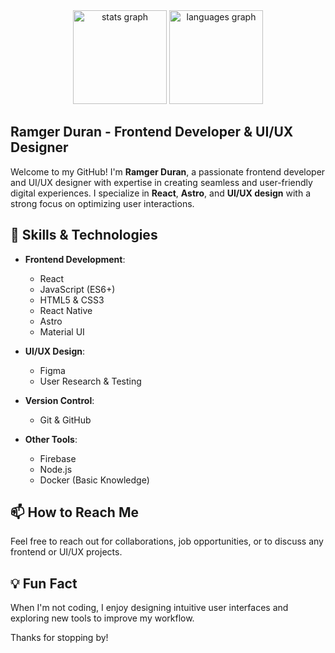 <div align="center">
  <img src="https://github-readme-stats.vercel.app/api?username=rarch-dev&hide_title=true&hide_rank=true&show_icons=true&include_all_commits=true&count_private=true&disable_animations=false&theme=github_dark&locale=en&hide_border=true&order=1" height="150" alt="stats graph"  />
  <img src="https://github-readme-stats.vercel.app/api/top-langs?username=rarch-dev&locale=en&hide_title=true&layout=compact&card_width=320&langs_count=5&theme=github_dark&hide_border=true&order=2" height="150" alt="languages graph"  />
</div>

## Ramger Duran - Frontend Developer & UI/UX Designer

Welcome to my GitHub! I'm **Ramger Duran**, a passionate frontend developer and UI/UX designer with expertise in creating seamless and user-friendly digital experiences. I specialize in **React**, **Astro**, and **UI/UX design** with a strong focus on optimizing user interactions.

## 🚀 Skills & Technologies

- **Frontend Development**:
  - React
  - JavaScript (ES6+)
  - HTML5 & CSS3
  - React Native
  - Astro
  - Material UI
  
- **UI/UX Design**:
  - Figma
  - User Research & Testing

- **Version Control**:
  - Git & GitHub

- **Other Tools**:
  - Firebase
  - Node.js
  - Docker (Basic Knowledge)


## 📫 How to Reach Me
Feel free to reach out for collaborations, job opportunities, or to discuss any frontend or UI/UX projects.

## 💡 Fun Fact
When I'm not coding, I enjoy designing intuitive user interfaces and exploring new tools to improve my workflow.

Thanks for stopping by!
